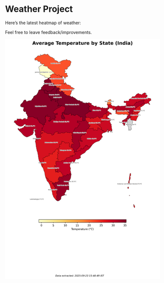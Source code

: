 # Weather Project

Here’s the latest heatmap of weather:

Feel free to leave feedback/improvements.

![India Heatmap](docs/assets/india_heatmap.png?v=D2722C)
